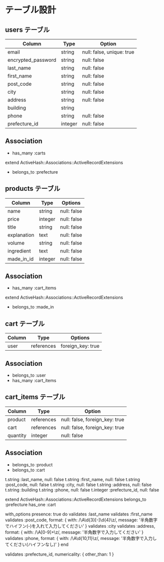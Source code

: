 # テーブル設計


## users テーブル

| Column             | Type    | Option                    |
| ------------------ | ------- | ------------------------- |
| email              | string  | null: false, unique: true |
| encrypted_password | string  | null: false               |
| last_name          | string  | null: false               |
| first_name         | string  | null: false               |
| post_code          | string  | null: false               |
| city               | string  | null: false               |
| address            | string  | null: false               |
| building           | string  |                           |
| phone              | string  | null: false               |
| prefecture_id      | integer | null: false               |

## Association

- has_many :carts

extend ActiveHash::Associations::ActiveRecordExtensions

- belongs_to :prefecture



## products テーブル

| Column           | Type       | Options                        |
| ---------------- | ---------- | ------------------------------ |
| name             | string     | null: false                    |
| price            | integer    | null: false                    |
| title            | string     | null: false                    |
| explanation      | text       | null: false                    |
| volume           | string     | null: false                    |
| ingredient       | text       | null: false                    |
| made_in_id       | integer    | null: false                    |

## Association

- has_many    :cart_items

extend ActiveHash::Associations::ActiveRecordExtensions

- belongs_to :made_in



## cart テーブル

| Column  | Type       | Options                        |
| ------- | ---------- | ------------------------------ |
| user    | references | foreign_key: true              |

## Association

- belongs_to :user
- has_many   :cart_items



##  cart_items テーブル

| Column             | Type       | Option                         |
| ------------------ | ---------- | ------------------------------ |
| product            | references | null: false, foreign_key: true |
| cart               | references | null: false, foreign_key: true |
| quantity           | integer    | null: false                    |

## Association

- belongs_to  :product
- belongs_to  :cart



t.string  :last_name,          null: false
      t.string  :first_name,         null: false
      t.string  :post_code,          null: false
      t.string  :city,               null: false
      t.string  :address,            null: false
      t.string  :building
      t.string  :phone,              null: false
      t.integer :prefecture_id,      null: false


extend ActiveHash::Associations::ActiveRecordExtensions
  belongs_to :prefecture
  has_one    :cart

  with_options presence: true do
    validates :last_name
    validates :first_name
    validates :post_code, format: { with: /\A\d{3}[-]\d{4}\z/, message: '半角数字でハイフン(-)を入れて入力してください' }
    validates :city
    validates :address, format: { with: /\A[0-9]+\z/, message: '半角数字で入力してください' }
    validates :phone, format: { with: /\A\d{10,11}\z/, message: '半角数字で入力してください(ハイフンなし)' }
  end

  validates :prefecture_id, numericality: { other_than: 1 }